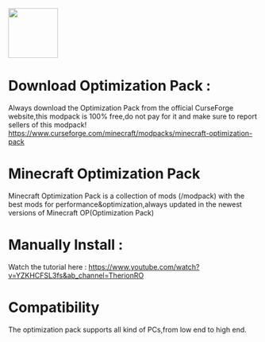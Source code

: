 <img src="https://user-images.githubusercontent.com/59541950/175035789-c176525a-93d6-4c1b-83af-beec801c5dd8.png" width="100" height="100" />

# Download Optimization Pack :
Always download the Optimization Pack from the official CurseForge website,this modpack is 100% free,do not pay for it and make sure to report sellers of this modpack!
https://www.curseforge.com/minecraft/modpacks/minecraft-optimization-pack

# Minecraft Optimization Pack
Minecraft Optimization Pack is a collection of mods (/modpack) with the best mods for performance&optimization,always updated in the newest versions of Minecraft OP(Optimization Pack)
# Manually Install :
 Watch the tutorial here : https://www.youtube.com/watch?v=YZKHCFSL3fs&ab_channel=TherionRO
# Compatibility
 The optimization pack supports all kind of PCs,from low end to high end. 
 
